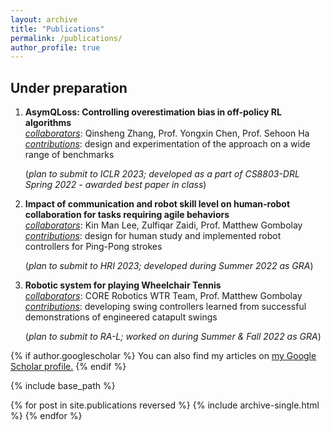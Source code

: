 ```yaml
---
layout: archive
title: "Publications"
permalink: /publications/
author_profile: true
---
```


## Under preparation

1. <b>AsymQLoss: Controlling overestimation bias in off-policy RL algorithms </b><br/>
  <u><i>collaborators</i></u>: Qinsheng Zhang, Prof. Yongxin Chen, Prof. Sehoon Ha <br/>
  <u><i>contributions</i></u>: design and experimentation of the approach on a wide range of benchmarks

    (<i>plan to submit to ICLR 2023; developed as a part of CS8803-DRL Spring 2022 - awarded best paper in class</i>)

2. <b>Impact of communication and robot skill level on human-robot collaboration for tasks requiring agile behaviors</b> <br/>
    <u><i>collaborators</i></u>: Kin Man Lee, Zulfiqar Zaidi, Prof. Matthew Gombolay <br/>
    <u><i>contributions</i></u>: design for human study and implemented robot controllers for Ping-Pong strokes<br/>

    (<i>plan to submit to HRI 2023; developed during Summer 2022 as GRA</i>)

3. <b>Robotic system for playing Wheelchair Tennis</b><br/>
   <u><i>collaborators</i></u>: CORE Robotics WTR Team, Prof. Matthew Gombolay <br/>
   <u><i>contributions</i></u>: developing swing controllers learned from successful demonstrations of engineered catapult swings <br/>

   (<i>plan to submit to RA-L; worked on during Summer & Fall 2022 as GRA</i>)


{% if author.googlescholar %}
  You can also find my articles on <u><a href="{{author.googlescholar}}">my Google Scholar profile</a>.</u>
{% endif %}

{% include base_path %}

{% for post in site.publications reversed %}
  {% include archive-single.html %}
{% endfor %}
